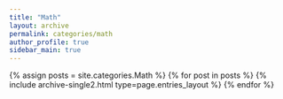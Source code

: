 ```yaml
---
title: "Math"
layout: archive
permalink: categories/math
author_profile: true
sidebar_main: true
---
```



{% assign posts = site.categories.Math %}
{% for post in posts %} {% include archive-single2.html type=page.entries_layout %} {% endfor %}